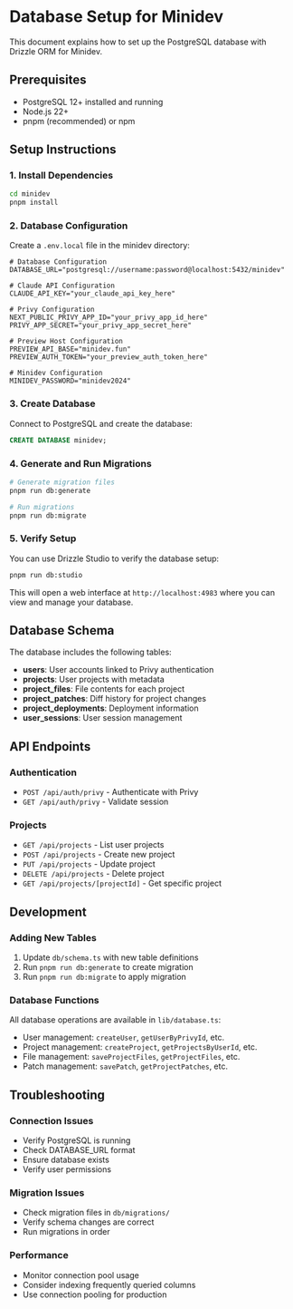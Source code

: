 # Database Setup for Minidev

This document explains how to set up the PostgreSQL database with Drizzle ORM for Minidev.

## Prerequisites

- PostgreSQL 12+ installed and running
- Node.js 22+
- pnpm (recommended) or npm

## Setup Instructions

### 1. Install Dependencies

```bash
cd minidev
pnpm install
```

### 2. Database Configuration

Create a `.env.local` file in the minidev directory:

```env
# Database Configuration
DATABASE_URL="postgresql://username:password@localhost:5432/minidev"

# Claude API Configuration
CLAUDE_API_KEY="your_claude_api_key_here"

# Privy Configuration
NEXT_PUBLIC_PRIVY_APP_ID="your_privy_app_id_here"
PRIVY_APP_SECRET="your_privy_app_secret_here"

# Preview Host Configuration
PREVIEW_API_BASE="minidev.fun"
PREVIEW_AUTH_TOKEN="your_preview_auth_token_here"

# Minidev Configuration
MINIDEV_PASSWORD="minidev2024"
```

### 3. Create Database

Connect to PostgreSQL and create the database:

```sql
CREATE DATABASE minidev;
```

### 4. Generate and Run Migrations

```bash
# Generate migration files
pnpm run db:generate

# Run migrations
pnpm run db:migrate
```

### 5. Verify Setup

You can use Drizzle Studio to verify the database setup:

```bash
pnpm run db:studio
```

This will open a web interface at `http://localhost:4983` where you can view and manage your database.

## Database Schema

The database includes the following tables:

- **users**: User accounts linked to Privy authentication
- **projects**: User projects with metadata
- **project_files**: File contents for each project
- **project_patches**: Diff history for project changes
- **project_deployments**: Deployment information
- **user_sessions**: User session management

## API Endpoints

### Authentication
- `POST /api/auth/privy` - Authenticate with Privy
- `GET /api/auth/privy` - Validate session

### Projects
- `GET /api/projects` - List user projects
- `POST /api/projects` - Create new project
- `PUT /api/projects` - Update project
- `DELETE /api/projects` - Delete project
- `GET /api/projects/[projectId]` - Get specific project

## Development

### Adding New Tables

1. Update `db/schema.ts` with new table definitions
2. Run `pnpm run db:generate` to create migration
3. Run `pnpm run db:migrate` to apply migration

### Database Functions

All database operations are available in `lib/database.ts`:

- User management: `createUser`, `getUserByPrivyId`, etc.
- Project management: `createProject`, `getProjectsByUserId`, etc.
- File management: `saveProjectFiles`, `getProjectFiles`, etc.
- Patch management: `savePatch`, `getProjectPatches`, etc.

## Troubleshooting

### Connection Issues

- Verify PostgreSQL is running
- Check DATABASE_URL format
- Ensure database exists
- Verify user permissions

### Migration Issues

- Check migration files in `db/migrations/`
- Verify schema changes are correct
- Run migrations in order

### Performance

- Monitor connection pool usage
- Consider indexing frequently queried columns
- Use connection pooling for production
